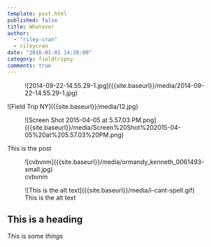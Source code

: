 ```yaml
---
template: post.html
published: false
title: Whatever
author: 
  - "riley-cran"
  - rileycran
date: "2016-01-01 14:30:00"
category: fieldtripny
comments: true
---
```



<figure>
![2014-09-22-14.55.29-1.jpg]({{site.baseurl}}/media/2014-09-22-14.55.29-1.jpg)
<figcaption>

</figcaption>
</figure>
![Field Trip NY]({{site.baseurl}}/media/12.jpg)

<figure>
![Screen Shot 2015-04-05 at 5.57.03 PM.png]({{site.baseurl}}/media/Screen%20Shot%202015-04-05%20at%205.57.03%20PM.png)
<figcaption>

</figcaption>
</figure>

This is the post

<figure>![cvbvnm]({{site.baseurl}}/media/ormandy_kenneth_0061493-small.jpg)<figcaption>cvbvnm</figcaption></figure>


<figure>![This is the alt text]({{site.baseurl}}/media/i-cant-spell.gif)<figcaption>This is the alt text</figcation></figure>

##  This is a heading

This is some _things_

